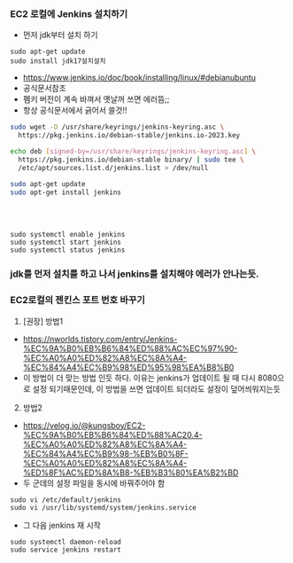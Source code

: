 ### EC2 로컬에 Jenkins 설치하기
- 먼저 jdk부터 설치 하기
```
sudo apt-get update
sudo install jdk17설치설치
```
- https://www.jenkins.io/doc/book/installing/linux/#debianubuntu
- 공식문서참조
- 펨키 버전이 계속 바껴서 옛날꺼 쓰면 에러뜸;;
- 항상 공식문서에서 긁어서 쓸것!!
```bash
sudo wget -O /usr/share/keyrings/jenkins-keyring.asc \
  https://pkg.jenkins.io/debian-stable/jenkins.io-2023.key

echo deb [signed-by=/usr/share/keyrings/jenkins-keyring.asc] \
  https://pkg.jenkins.io/debian-stable binary/ | sudo tee \
  /etc/apt/sources.list.d/jenkins.list > /dev/null

sudo apt-get update
sudo apt-get install jenkins
```

<br><br>

```
sudo systemctl enable jenkins
sudo systemctl start jenkins
sudo systemctl status jenkins
```

### jdk를 먼저 설치를 하고 나서 jenkins를 설치해야 에러가 안나는듯.


### EC2로컬의 젠킨스 포트 번호 바꾸기
1. [권장] 방법1
- https://nworlds.tistory.com/entry/Jenkins-%EC%9A%B0%EB%B6%84%ED%88%AC%EC%97%90-%EC%A0%A0%ED%82%A8%EC%8A%A4-%EC%84%A4%EC%B9%98%ED%95%98%EA%B8%B0
- 이 방법이 더 맞는 방법 인듯 하다. 이유는 jenkins가 업데이트 될 때 다시 8080으로 설정 되기때문인데,
이 방법을 쓰면 업데이트 되더라도 설정이 덮어씌워지는듯

2. 방법2
- https://velog.io/@kungsboy/EC2-%EC%9A%B0%EB%B6%84%ED%88%AC20.4-%EC%A0%A0%ED%82%A8%EC%8A%A4-%EC%84%A4%EC%B9%98-%EB%B0%8F-%EC%A0%A0%ED%82%A8%EC%8A%A4-%ED%8F%AC%ED%8A%B8-%EB%B3%80%EA%B2%BD
- 두 군데의 설정 파일을 동시에 바꿔주어야 함 
```
sudo vi /etc/default/jenkins
sudo vi /usr/lib/systemd/system/jenkins.service
```
- 그 다음 jenkins 재 시작
```
sudo systemctl daemon-reload
sudo service jenkins restart
```